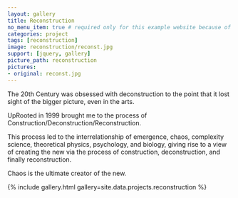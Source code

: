 ```yaml
---
layout: gallery
title: Reconstruction
no_menu_item: true # required only for this example website because of menu construction
categories: project
tags: [reconstruction]
image: reconstruction/reconst.jpg
support: [jquery, gallery]
picture_path: reconstruction
pictures:
- original: reconst.jpg
---
```


The 20th Century was obsessed with deconstruction to the point that it lost sight of the bigger picture, even in the arts.

UpRooted in 1999 brought me to the process of Construction/Deconstruction/Reconstruction.

This process led to the interrelationship of emergence, chaos, complexity science, theoretical physics, psychology, and biology, giving rise to a view of creating the new via the process of construction, deconstruction, and finally reconstruction.

Chaos is the ultimate creator of the new.

{% include gallery.html gallery=site.data.projects.reconstruction %}
